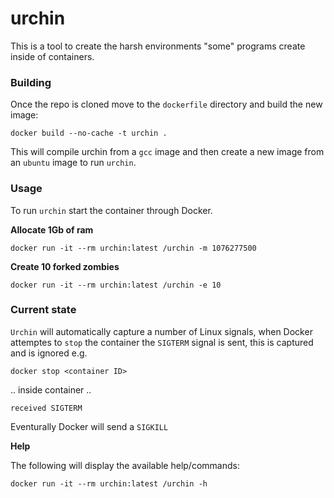 
# urchin

This is a tool to create the harsh environments "some" programs create inside of containers.

### Building

Once the repo is cloned move to the `dockerfile` directory and build the new image:

```
docker build --no-cache -t urchin .
```

This will compile urchin from a `gcc` image and then create a new image from an `ubuntu` image to run `urchin`. 


### Usage

To run `urchin` start the container through Docker.

**Allocate 1Gb of ram**

```
docker run -it --rm urchin:latest /urchin -m 1076277500
```

**Create 10 forked zombies**

```
docker run -it --rm urchin:latest /urchin -e 10
```

### Current state

`Urchin` will automatically capture a number of Linux signals, when Docker attemptes to `stop` the container the `SIGTERM` signal is sent, this is captured and is ignored e.g.

`docker stop <container ID>`

.. inside container ..

`received SIGTERM`

Eventurally Docker will send a `SIGKILL`

**Help**

The following will display the available help/commands:

```
docker run -it --rm urchin:latest /urchin -h
```